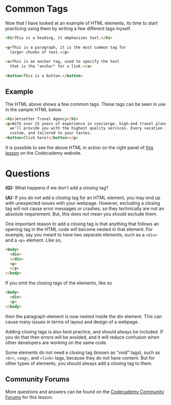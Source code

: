 # Common Tags

Now that I have looked at an example of HTML elements, its time to start practicing using them by writing a few different tags myself.

```html
<h1>This is a heading, it emphasizes text.</h1>
 
<p>This is a paragraph, it is the most common tag for 
  larger chunks of text.</p>
 
<a>This is an anchor tag, used to specify the text 
  that is the "anchor" for a link.</a>
 
<button>This is a button.</button>
```

## Example

The HTML above shows a few common tags.  These tags can be seen in use in the sample HTML below. 

```html
<h1>Jetsetter Travel Agency</h1>
<p>With over 25 years of experience in concierge, high-end travel planning, 
  we'll provide you with the highest quality services. Every vacation is unique, 
  custom, and tailored to your tastes.
<button>Click here!</button></p>
```

It is possible to see the above HTML in action on the right panel of [this lesson](https://www.codecademy.com/paths/front-end-engineer-career-path/tracks/fecp-22-overview-of-web-development/modules/wdcp-22-the-internet-and-web-development/lessons/web-dev-lang/exercises/html-paragraph-tag) on the Codecademy website. 

# Questions

**(Q):**  What happens if we don't add a closing tag?

**(A):**  If you do not add a closing tag for an HTML element, you may end up with unexpected issues with your webpage. However, excluding a closing tag will not cause error messages or crashes, so they technically are not an absolute requirement. But, this does not mean you should exclude them.

One important reason to add a closing tag is that anything that follows an opening tag in the HTML code will become nested in that element. For example, say you meant to have two separate elements, such as a `<div>` and a `<p>` element. Like so,

```html
<body>
  <div>
  </div>
  <p>
  </p>
</body>
```

If you omit the closing tags of the elements, like so

```html
<body>
  <div>
  <p>
</body>
```

then the paragraph element is now nested inside the div element. This can cause many issues in terms of layout and design of a webpage.

Adding closing tags is also best practice, and should always be included. If you do that then errors will be avoided, and it will reduce confusion when other developers are working on the same code.

Some elements do not need a closing tag (known as “void” tags), such as `<br>`, `<img>`, and `<link>` tags, because they do not have content. But for other types of elements, you should always add a closing tag to them.

## Community Forums

More questions and answers can be found on the [Codecademy Community Forums](https://discuss.codecademy.com/t/faq-languages-for-web-development-common-tags/372094) for this lesson. 